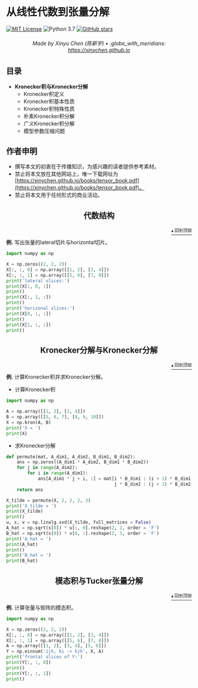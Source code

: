 # 从线性代数到张量分解

[![MIT License](https://img.shields.io/badge/license-MIT-green.svg)](https://opensource.org/licenses/MIT)
![Python 3.7](https://img.shields.io/badge/Python-3.7-blue.svg)
[![GitHub stars](https://img.shields.io/github/stars/xinychen/tensor-book.svg?logo=github&label=Stars&logoColor=white)](https://github.com/xinychen/tensor-book)

<h6 align="center">Made by Xinyu Chen (陈新宇) • :globe_with_meridians: <a href="https://xinychen.github.io">https://xinychen.github.io</a></h6>

## 目录

- **Kronecker积与Kronecker分解**
  - Kronecker积定义
  - Kronecker积基本性质
  - Kronecker积特殊性质
  - 朴素Kronecker积分解
  - 广义Kronecker积分解
  - 模型参数压缩问题

## 作者申明

- 撰写本文的初衷在于传播知识，为感兴趣的读者提供参考素材。
- 禁止将本文放在其他网站上，唯一下载网址为[https://xinychen.github.io/books/tensor_book.pdf](https://xinychen.github.io/books/tensor_book.pdf)。
- 禁止将本文用于任何形式的商业活动。

<h2 align="center">代数结构</h2>
<p align="right"><a href="#从线性代数到张量分解"><sup>▴ 回到顶部</sup></a></p>

**例.** 写出张量的lateral切片与horizontal切片。

```python
import numpy as np

X = np.zeros((2, 2, 2))
X[:, :, 0] = np.array([[1, 2], [3, 4]])
X[:, :, 1] = np.array([[5, 6], [7, 8]])
print('lateral slices:')
print(X[:, 0, :])
print()
print(X[:, 1, :])
print()
print('horizonal slices:')
print(X[0, :, :])
print()
print(X[1, :, :])
print()
```

<h2 align="center">Kronecker分解与Kronecker分解</h2>
<p align="right"><a href="#从线性代数到张量分解"><sup>▴ 回到顶部</sup></a></p>

**例.** 计算Kronecker积并求Kronecker分解。

- 计算Kronecker积

```python
import numpy as np

A = np.array([[1, 2], [3, 4]])
B = np.array([[5, 6, 7], [8, 9, 10]])
X = np.kron(A, B)
print('X = ')
print(X)
```

- 求Kronecker分解

```python
def permute(mat, A_dim1, A_dim2, B_dim1, B_dim2):
    ans = np.zeros((A_dim1 * A_dim2, B_dim1 * B_dim2))
    for j in range(A_dim2):
        for i in range(A_dim1):
            ans[A_dim1 * j + i, :] = mat[i * B_dim1 : (i + 1) * B_dim1,
                                         j * B_dim2 : (j + 1) * B_dim2].reshape(B_dim1 * B_dim2, order = 'F')
    return ans

X_tilde = permute(X, 2, 2, 2, 3)
print('X_tilde = ')
print(X_tilde)
print()
u, s, v = np.linalg.svd(X_tilde, full_matrices = False)
A_hat = np.sqrt(s[0]) * u[:, 0].reshape(2, 2, order = 'F')
B_hat = np.sqrt(s[0]) * v[0, :].reshape(2, 3, order = 'F')
print('A_hat = ')
print(A_hat)
print()
print('B_hat = ')
print(B_hat)
```

<h2 align="center">模态积与Tucker张量分解</h2>
<p align="right"><a href="#从线性代数到张量分解"><sup>▴ 回到顶部</sup></a></p>

**例.** 计算张量与矩阵的模态积。

```python
import numpy as np

X = np.zeros((2, 2, 2))
X[:, :, 0] = np.array([[1, 2], [3, 4]])
X[:, :, 1] = np.array([[5, 6], [7, 8]])
A = np.array([[1, 2], [3, 4], [5, 6]])
Y = np.einsum('ijh, ki -> kjh', X, A)
print('frontal slices of Y:')
print(Y[:, :, 0])
print()
print(Y[:, :, 1])
print()
```
